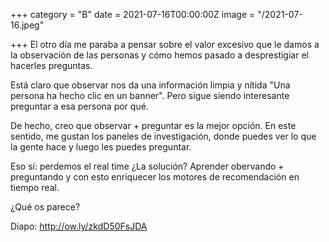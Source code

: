 +++
category = "B"
date = 2021-07-16T00:00:00Z
image = "/2021-07-16.jpeg"

+++
El otro día me paraba a pensar sobre el valor excesivo que le damos a la observación de las personas y cómo hemos pasado a desprestigiar el hacerles preguntas.   
  
Está claro que observar nos da una información limpia y nítida "Una persona ha hecho clic en un banner". Pero sigue siendo interesante preguntar a esa persona por qué.  
  
De hecho, creo que observar + preguntar es la mejor opción. En este sentido, me gustan los paneles de investigación, donde puedes ver lo que la gente hace y luego les puedes preguntar.   
  
Eso sí: perdemos el real time ¿La solución? Aprender obervando + preguntando y con esto enriquecer los motores de recomendación en tiempo real.  
  
¿Qué os parece?  
  
Diapo: http://ow.ly/zkdD50FsJDA